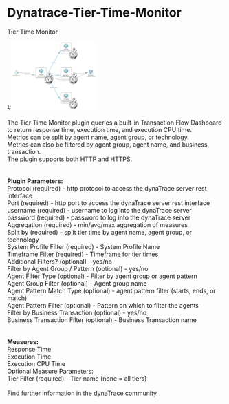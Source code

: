# Dynatrace-Tier-Time-Monitor
Tier Time Monitor

#<img src="images\icon.png" alt="Tier-Time-Monitor"><br> 
<br />
The Tier Time Monitor plugin queries a built-in Transaction Flow Dashboard to return response time, execution time, and execution CPU time. <br />
Metrics can be split by agent name, agent group, or technology. <br />
Metrics can also be filtered by agent group, agent name, and business transaction. <br />
The plugin supports both HTTP and HTTPS.<br />
<br />
<br />
<b>Plugin Parameters:</b><br />
	Protocol (required) - http protocol to access the dynaTrace server rest interface<br />
	Port  (required) - http port to access the dynaTrace server rest interface<br />
	username (required) - username to log into the dynaTrace server<br />
	password (required) - password to log into the dynaTrace server<br />
	Aggregation (required) - min/avg/max aggregation of measures<br />
	Split by (required) - split tier time by agent name, agent group, or technology<br />
	System Profile Filter (required) - System Profile Name<br />
	Timeframe Filter (required) - Timeframe for tier times<br />
	Additional Filters? (optional) - yes/no<br />
	Filter by Agent Group / Pattern (optional) - yes/no<br />
	Agent Filter Type (optional) - Filter by agent group or agent pattern<br />
	Agent Group Filter (optional) - Agent group name<br />
	Agent Pattern Match Type (optional) - agent pattern filter (starts, ends, or match)<br />
	Agent Pattern Filter (optional) - Pattern on which to filter the agents<br />
	Filter by Business Transaction (optional) - yes/no<br />
	Business Transaction Filter (optional) - Business Transaction name<br />
<br />
<br />
<b>Measures:</b><br />
	Response Time<br />
	Execution Time<br />
	Execution CPU Time<br />
	Optional Measure Parameters:<br />
		Tier Filter (required) - Tier name (none = all tiers)<br />
<br />
Find further information in the [dynaTrace community](https://community.dynatrace.com/community/display/DL/Tier-Time-Monitor)
